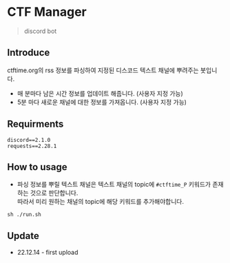 # CTF Manager
> discord bot

## Introduce
ctftime.org의 rss 정보를 파싱하여 지정된 디스코드 텍스트 채널에 뿌려주는 봇입니다.

- 매 분마다 남은 시간 정보를 업데이트 해줍니다.  (사용자 지정 가능)
- 5분 마다 새로운 채널에 대한 정보를 가져옵니다. (사용자 지정 가능)

## Requirments
```
discord==2.1.0
requests==2.28.1
```

## How to usage
- 파싱 정보를 뿌릴 텍스트 채널은 텍스트 채널의 topic에 `#ctftime_P` 키워드가 존재하는 것으로 판단합니다. <br>따라서 미리 원하는 채널의 topic에 해당 키워드를 추가해야합니다.

```
sh ./run.sh
```

## Update
- 22.12.14 - first upload
